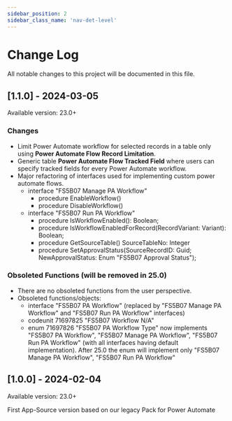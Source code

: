 ```yaml
---
sidebar_position: 2
sidebar_class_name: 'nav-det-level'
---
```


# Change Log
All notable changes to this project will be documented in this file.
 
## [1.1.0] - 2024-03-05
  
Available version: 23.0+

### Changes
- Limit Power Automate workflow for selected records in a table only using **Power Automate Flow Record Limitation**.
- Generic table **Power Automate Flow Tracked Field** where users can specify tracked fields for every Power Automate workflow.
- Major refactoring of interfaces used for implementing custom power automate flows.
  - interface "FS5B07 Manage PA Workflow"
    - procedure EnableWorkflow()
    - procedure DisableWorkflow()
  - interface "FS5B07 Run PA Workflow"
    - procedure IsWorkflowEnabled(): Boolean;
    - procedure IsWorkflowEnabledForRecord(RecordVariant: Variant): Boolean;
    - procedure GetSourceTable() SourceTableNo: Integer
    - procedure SetApprovalStatus(SourceRecordID: Guid; NewApprovalStatus: Enum "FS5B07 Approval Status");

### Obsoleted Functions (will be removed in 25.0)
- There are no obsoleted functions from the user perspective.
- Obsoleted functions/objects:
  - interface "FS5B07 PA Workflow" (replaced by "FS5B07 Manage PA Workflow" and "FS5B07 Run PA Workflow" interfaces)
  - codeunit 71697825 "FS5B07 Workflow N/A"
  - enum 71697826 "FS5B07 PA Workflow Type" now implements "FS5B07 PA Workflow", "FS5B07 Manage PA Workflow", "FS5B07 Run PA Workflow" (with all interfaces having default implementation). After 25.0 the enum will implement only "FS5B07 Manage PA Workflow", "FS5B07 Run PA Workflow"

## [1.0.0] - 2024-02-04
  
Available version: 23.0+

First App-Source version based on our legacy Pack for Power Automate
